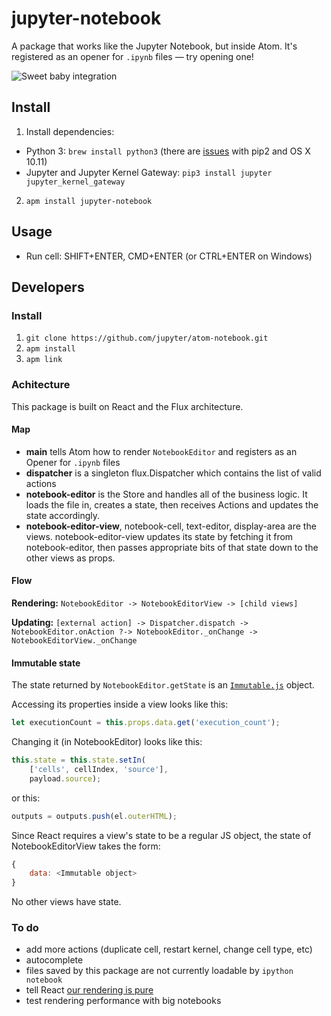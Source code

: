 # jupyter-notebook

A package that works like the Jupyter Notebook, but inside Atom. It's registered as an opener for `.ipynb` files — try opening one!

![Sweet baby integration](http://i.imgur.com/100MtXR.png)

## Install

1. Install dependencies:
  * Python 3: `brew install python3` (there are [issues](http://apple.stackexchange.com/questions/209572/how-to-use-pip-after-the-el-capitan-max-os-x-upgrade) with pip2 and OS X 10.11)
  * Jupyter and Jupyter Kernel Gateway: `pip3 install jupyter jupyter_kernel_gateway`
2. `apm install jupyter-notebook`

## Usage

* Run cell: SHIFT+ENTER, CMD+ENTER (or CTRL+ENTER on Windows)

## Developers

### Install

1. `git clone https://github.com/jupyter/atom-notebook.git`
2. `apm install`
3. `apm link`

### Achitecture

This package is built on React and the Flux architecture.

#### Map

- **main** tells Atom how to render `NotebookEditor` and registers as an Opener for `.ipynb` files
- **dispatcher** is a singleton flux.Dispatcher which contains the list of valid actions
- **notebook-editor** is the Store and handles all of the business logic. It loads the file in, creates a state, then receives Actions and updates the state accordingly.
- **notebook-editor-view**, notebook-cell, text-editor, display-area are the views. notebook-editor-view updates its state by fetching it from notebook-editor, then passes appropriate bits of that state down to the other views as props.

#### Flow

**Rendering:** `NotebookEditor -> NotebookEditorView -> [child views]`

**Updating:** `[external action] -> Dispatcher.dispatch -> NotebookEditor.onAction ?-> NotebookEditor._onChange -> NotebookEditorView._onChange`

#### Immutable state

The state returned by `NotebookEditor.getState` is an [`Immutable.js`](https://facebook.github.io/immutable-js/) object.

Accessing its properties inside a view looks like this:

```javascript
let executionCount = this.props.data.get('execution_count');
```

Changing it (in NotebookEditor) looks like this:

```javascript
this.state = this.state.setIn(
    ['cells', cellIndex, 'source'],
    payload.source);
```

or this:

```javascript
outputs = outputs.push(el.outerHTML);
```

Since React requires a view's state to be a regular JS object, the state of NotebookEditorView takes the form:

```javascript
{
    data: <Immutable object>
}
```

No other views have state.

### To do

- add more actions (duplicate cell, restart kernel, change cell type, etc)
- autocomplete
- files saved by this package are not currently loadable by `ipython notebook`
- tell React [our rendering is pure](https://facebook.github.io/react/docs/advanced-performance.html)
- test rendering performance with big notebooks
